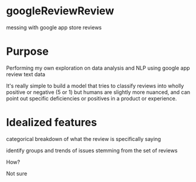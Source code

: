 # googleReviewReview
messing with google app store reviews

# Purpose
Performing my own exploration on data analysis and NLP using google app review text data

It's really simple to build a model that tries to classify reviews into wholly positive or negative (5 or 1) but humans are 
slightly more nuanced, and can point out specific deficiencies or positives in a product or experience. 

# Idealized features
categorical breakdown of what the review is specifically saying

identify groups and trends of issues stemming from the set of reviews

How?

Not sure

